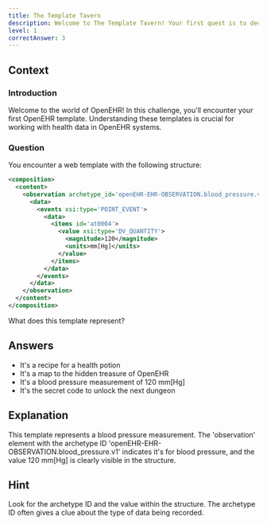 ```yaml
---
title: The Template Tavern
description: Welcome to The Template Tavern! Your first quest is to decipher a mysterious web template. Choose the correct interpretation to proceed. Caution! Quests will increase in difficulty as you progress.
level: 1
correctAnswer: 3
---
```


## Context

### Introduction

Welcome to the world of OpenEHR! In this challenge, you'll encounter your first OpenEHR template. Understanding these templates is crucial for working with health data in OpenEHR systems.

### Question

You encounter a web template with the following structure:

```xml
<composition>
  <content>
    <observation archetype_id='openEHR-EHR-OBSERVATION.blood_pressure.v1'>
      <data>
        <events xsi:type='POINT_EVENT'>
          <data>
            <items id='at0004'>
              <value xsi:type='DV_QUANTITY'>
                <magnitude>120</magnitude>
                <units>mm[Hg]</units>
              </value>
            </items>
          </data>
        </events>
      </data>
    </observation>
  </content>
</composition>
```

What does this template represent?

## Answers

- It's a recipe for a health potion
- It's a map to the hidden treasure of OpenEHR
- It's a blood pressure measurement of 120 mm[Hg]
- It's the secret code to unlock the next dungeon

## Explanation

This template represents a blood pressure measurement. The 'observation' element with the archetype ID 'openEHR-EHR-OBSERVATION.blood_pressure.v1' indicates it's for blood pressure, and the value 120 mm[Hg] is clearly visible in the structure.

## Hint

Look for the archetype ID and the value within the structure. The archetype ID often gives a clue about the type of data being recorded.
